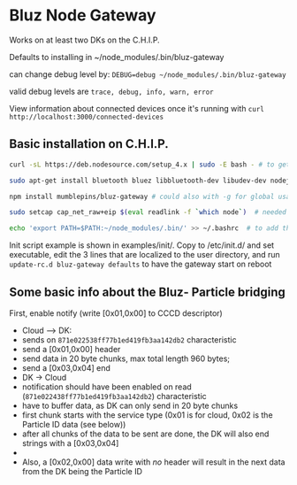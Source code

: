 # Bluz Node Gateway

Works on at least two DKs on the C.H.I.P.

Defaults to installing in ~/node_modules/.bin/bluz-gateway

can change debug level by: `DEBUG=debug ~/node_modules/.bin/bluz-gateway`

valid debug levels are `trace, debug, info, warn, error`

View information about connected devices once it's running with `curl  http://localhost:3000/connected-devices`


## Basic installation on C.H.I.P.
```bash
curl -sL https://deb.nodesource.com/setup_4.x | sudo -E bash - # to get latest nodejs

sudo apt-get install bluetooth bluez libbluetooth-dev libudev-dev nodejs git  # dependencies

npm install mumblepins/bluz-gateway # could also with -g for global usage

sudo setcap cap_net_raw+eip $(eval readlink -f `which node`)  # needed to run without sudo

echo 'export PATH=$PATH:~/node_modules/.bin/' >> ~/.bashrc  # to add the binary to path
```

Init script example is shown in examples/init/.  Copy to /etc/init.d/ and set executable, edit the 3 lines that are localized to the user directory, and run `update-rc.d bluz-gateway defaults` to have the gateway start on reboot


## Some basic info about the Bluz- Particle bridging

First, enable notify (write [0x01,0x00] to CCCD descriptor)

* Cloud --> DK:
 * sends on `871e022538ff77b1ed419fb3aa142db2` characteristic
 * send a [0x01,0x00] header
 * send data in 20 byte chunks, max total length 960 bytes;
 * send a [0x03,0x04] end 
* DK -> Cloud
 * notification should have been enabled on read (`871e022438ff77b1ed419fb3aa142db2`) characteristic
 * have to buffer data, as DK can only send in 20 byte chunks
 * first chunk starts with the service type (0x01 is for cloud, 0x02 is the Particle ID data (see below))
 * after all chunks of the data to be sent are done, the DK will also end strings with a [0x03,0x04] 
 * 
* Also, a [0x02,0x00] data write with _no_ header will result in the next data from the DK being the Particle ID  
